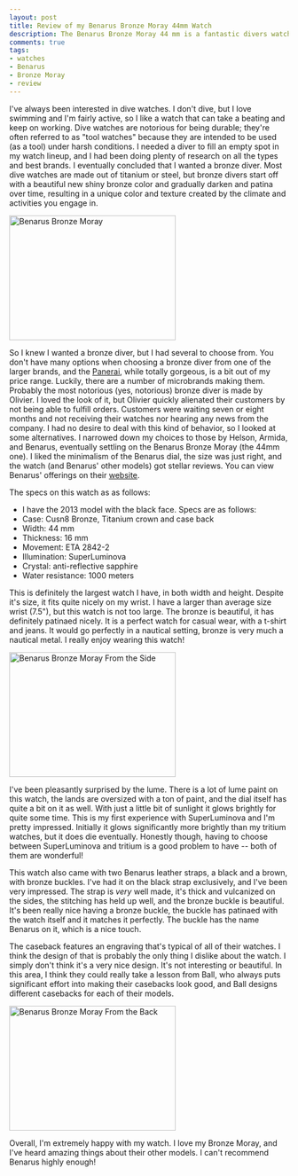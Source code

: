```yaml
---
layout: post
title: Review of my Benarus Bronze Moray 44mm Watch
description: The Benarus Bronze Moray 44 mm is a fantastic divers watch. Here is a short review I wrote on it, explaining why I like it so much.
comments: true
tags:
- watches
- Benarus
- Bronze Moray
- review
---
```

I've always been interested in dive watches. I don't dive, but I love swimming and I'm fairly active, so I like a watch that can take a beating and keep on working. Dive watches are notorious for being durable; they're often referred to as "tool watches" because they are intended to be used (as a tool) under harsh conditions. I needed a diver to fill an empty spot in my watch lineup, and I had been doing plenty of research on all the types and best brands. I eventually concluded that I wanted a bronze diver. Most dive watches are made out of titanium or steel, but bronze divers start off with a beautiful new shiny bronze color and gradually darken and patina over time, resulting in a unique color and texture created by the climate and activities you engage in.

<a href="{% asset_path full/benarus_bronze_moray.jpg %}"><img alt="Benarus Bronze Moray" src="{% asset_path thumb/benarus_bronze_moray.jpg %}" height="225" width="300" /></a>

So I knew I wanted a bronze diver, but I had several to choose from. You don't have many options when choosing a bronze diver from one of the larger brands, and the [Panerai](http://www.panerai.com/en/special-editions-collection/2013/540-luminor-submersible-1950-3-days-power-reserve-automatic-bronzo-pam00507), while totally gorgeous, is a bit out of my price range. Luckily, there are a number of microbrands making them. Probably the most notorious (yes, notorious) bronze diver is made by Olivier. I loved the look of it, but Olivier quickly alienated their customers by not being able to fulfill orders. Customers were waiting seven or eight months and not receiving their watches nor hearing any news from the company. I had no desire to deal with this kind of behavior, so I looked at some alternatives. I narrowed down my choices to those by Helson, Armida, and Benarus, eventually settling on the Benarus Bronze Moray (the 44mm one). I liked the minimalism of the Benarus dial, the size was just right, and the watch (and Benarus' other models) got stellar reviews. You can view Benarus' offerings on their <a href="http://www.benaruswatches.com/">website</a>.

The specs on this watch as as follows:

* I have the 2013 model with the black face.  Specs are as follows:
* Case: Cusn8 Bronze, Titanium crown and case back
* Width: 44 mm
* Thickness: 16 mm
* Movement: ETA 2842-2
* Illumination: SuperLuminova
* Crystal: anti-reflective sapphire
* Water resistance: 1000 meters

This is definitely the largest watch I have, in both width and height. Despite it's size, it fits quite nicely on my wrist. I have a larger than average size wrist (7.5"), but this watch is not too large. The bronze is beautiful, it has definitely patinaed nicely. It is a perfect watch for casual wear, with a t-shirt and jeans. It would go perfectly in a nautical setting, bronze is very much a nautical metal. I really enjoy wearing this watch!

<a href="{% asset_path full/benarus_bronze_moray_side.jpg %}"><img alt="Benarus Bronze Moray From the Side" src="{% asset_path thumb/benarus_bronze_moray_side.jpg %}" height="225" width="300" /></a>

I've been pleasantly surprised by the lume. There is a lot of lume paint on this watch, the lands are oversized with a ton of paint, and the dial itself has quite a bit on it as well. With just a little bit of sunlight it glows brightly for quite some time. This is my first experience with SuperLuminova and I'm pretty impressed. Initially it glows significantly more brightly than my tritium watches, but it does die eventually. Honestly though, having to choose between SuperLuminova and tritium is a good problem to have -- both of them are wonderful!

This watch also came with two Benarus leather straps, a black and a brown, with bronze buckles. I've had it on the black strap exclusively, and I've been very impressed. The strap is *very* well made, it's thick and vulcanized on the sides, the stitching has held up well, and the bronze buckle is beautiful. It's been really nice having a bronze buckle, the buckle has patinaed with the watch itself and it matches it perfectly. The buckle has the name Benarus on it, which is a nice touch.

The caseback features an engraving that's typical of all of their watches. I think the design of that is probably the only thing I dislike about the watch. I simply don't think it's a very nice design. It's not interesting or beautiful. In this area, I think they could really take a lesson from Ball, who always puts significant effort into making their casebacks look good, and Ball designs different casebacks for each of their models.

<a href="{% asset_path full/benarus_bronze_moray_backside.jpg %}"><img alt="Benarus Bronze Moray From the Back" src="{% asset_path thumb/benarus_bronze_moray_backside.jpg %}" height="225" width="300" /></a>

Overall, I'm extremely happy with my watch. I love my Bronze Moray, and I've heard amazing things about their other models. I can't recommend Benarus highly enough!
